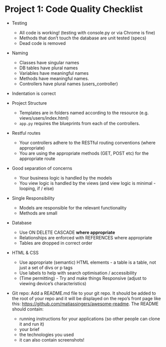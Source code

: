 # Project 1: Code Quality Checklist

- Testing
  - All code is working! (testing with console.py or via Chrome is fine)
  - Methods that don’t touch the database are unit tested (specs)
  - Dead code is removed

- Naming
  - Classes have singular names
  - DB tables have plural names
  - Variables have meaningful names
  - Methods have meaningful names.
  - Controllers have plural names (users_controller)

- Indentation is correct

- Project Structure
  - Templates are in folders named according to the resource (e.g. views/users/index.html)
  - `app.py` requires the blueprints from each of the controllers.

- Restful routes
  - Your controllers adhere to the RESTful routing conventions (where appropriate)
  - You are using the appropriate methods (GET, POST etc) for the appropriate route

- Good separation of concerns
  - Your business logic is handled by the models
  - You view logic is handled by the views (and view logic is minimal - looping, if / else)

- Single Responsibility
  - Models are responsible for the relevant functionality
  - Methods are small

- Database
  - Use ON DELETE CASCADE **where appropriate**
  - Relationships are enforced with REFERENCES where appropriate
  - Tables are dropped in correct order

- HTML & CSS
  - Use appropriate (semantic) HTML elements - a table is a table, not just a set of divs or p tags
  - Use labels to help with search optimisation / accessibility
  - (Time permitting) - Try and make things Responsive (adjust to viewing device’s characteristics)

- Git repo: Add a README.md file to your git repo. It should be added to the root of your repo and it will be displayed on the repo’s front page like this: https://github.com/matiassingers/awesome-readme.
The README should contain:
  - running instructions for your applications (so other people can clone it and run it)
  - your brief
  - the technologies you used
  - it can also contain screenshots!
